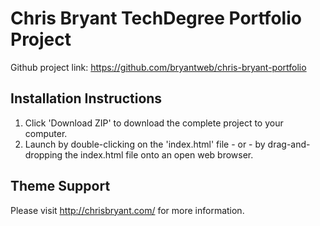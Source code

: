# Chris Bryant TechDegree Portfolio Project

Github project link: https://github.com/bryantweb/chris-bryant-portfolio

## Installation Instructions

1. Click 'Download ZIP' to download the complete project to your computer.
2. Launch by double-clicking on the 'index.html' file - or - by drag-and-dropping the index.html file onto an open web browser.


## Theme Support

Please visit http://chrisbryant.com/ for more information.

